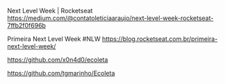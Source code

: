 Next Level Week | Rocketseat
https://medium.com/@contatoleticiaaraujo/next-level-week-rocketseat-7ffb2f0f696b

Primeira Next Level Week #NLW
https://blog.rocketseat.com.br/primeira-next-level-week/

https://github.com/x0n4d0/ecoleta

https://github.com/tgmarinho/Ecoleta